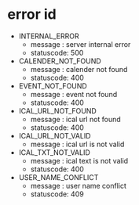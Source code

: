 # error id

* INTERNAL_ERROR
    * message   : server internal error
    * statuscode: 500
* CALENDER_NOT_FOUND
    * message   : calender not found
    * statuscode: 400
* EVENT_NOT_FOUND
    * message   : event not found
    * statuscode: 400
* ICAL_URL_NOT_FOUND
    * message   : ical url not found
    * statuscode: 400
* ICAL_URL_NOT_VALID
    * message   : ical url is not valid
* ICAL_TXT_NOT_VALID
    * message   : ical text is not valid
    * statuscode: 400
* USER_NAME_CONFLICT
    * message   : user name conflict
    * statuscode: 409
